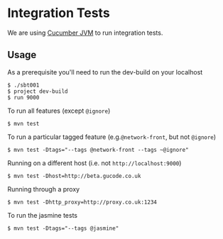 # Integration Tests

We are using [Cucumber JVM](https://github.com/cucumber/cucumber-jvm) to run integration tests.

## Usage

As a prerequisite you'll need to run the dev-build on your localhost

    $ ./sbt001
    $ project dev-build
    $ run 9000

To run all features (except `@ignore`)

	$ mvn test

To run a particular tagged feature (e.g.`@network-front`, but not `@ignore`)

	$ mvn test -Dtags="--tags @network-front --tags ~@ignore"

Running on a different host (i.e. not `http://localhost:9000`)

 	$ mvn test -Dhost=http://beta.gucode.co.uk

Running through a proxy

 	$ mvn test -Dhttp_proxy=http://proxy.co.uk:1234
 	
To run the jasmine tests

	$ mvn test -Dtags="--tags @jasmine"

